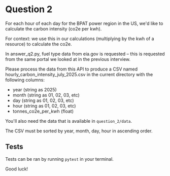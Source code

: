 # Question 2

For each hour of each day for the BPAT power region in the US, we'd like to calculate the carbon intensity (co2e per kwh).

For context: we use this in our calculations (multiplying by the kwh of a resource) to calculate the co2e.

In answer_q2.py, fuel type data from eia.gov is requested – this is requested from the same portal we looked at in the previous interview.

Please process the data from this API to produce a CSV named hourly_carbon_intensity_july_2025.csv in the current directory with the following columns:

- year (string as 2025)
- month (string as 01, 02, 03, etc)
- day (string as 01, 02, 03, etc)
- hour (string as 01, 02, 03, etc)
- tonnes_co2e_per_kwh (float)

You'll also need the data that is available in `question_2/data`.

The CSV must be sorted by year, month, day, hour in ascending order.

## Tests

Tests can be ran by running `pytest` in your terminal.

Good luck!
